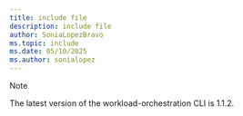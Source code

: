 ```yaml
---
title: include file
description: include file
author: SoniaLopezBravo
ms.topic: include
ms.date: 05/10/2025
ms.author: sonialopez
---
```


> [!NOTE]
> The latest version of the workload-orchestration CLI is 1.1.2.